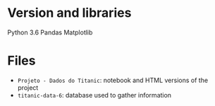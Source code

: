 # Version and libraries

Python 3.6
Pandas
Matplotlib

# Files

- `Projeto - Dados do Titanic`: notebook and HTML versions of the project
- `titanic-data-6`: database used to gather information
